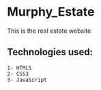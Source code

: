 # Murphy_Estate
 This is the real estate website

## Technologies used:
``` 
1- HTML5
2- CSS3
3- JavaScript
```
